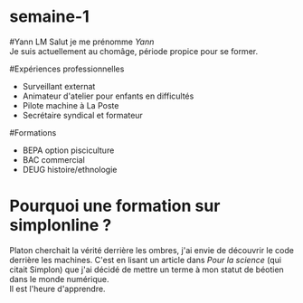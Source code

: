 # semaine-1
#Yann LM
Salut je me prénomme _Yann_  
Je suis actuellement au chomâge, période propice pour se former. 

#Expériences professionnelles
* Surveillant externat  
* Animateur d'atelier pour enfants en difficultés  
* Pilote machine à La Poste  
* Secrétaire syndical et formateur  

#Formations
* BEPA option pisciculture  
* BAC commercial  
* DEUG histoire/ethnologie  

# Pourquoi une formation sur simplonline ?
Platon cherchait la vérité derrière les ombres, j'ai envie de découvrir le code derrière les machines. C'est en lisant un article dans *Pour la science* (qui citait Simplon) que j'ai décidé de mettre un terme à mon statut de béotien dans le monde numérique.  
Il est l'heure d'apprendre.